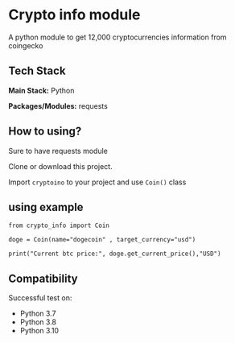 # Crypto info module
A python module to get 12,000 cryptocurrencies information from coingecko
## Tech Stack
**Main Stack:** Python

**Packages/Modules:** requests

## How to using?

Sure to have requests module

Clone or download this project.

Import `cryptoino` to your project and use `Coin()` class


## using example

`from crypto_info import Coin`
<br>

`doge = Coin(name="dogecoin" , target_currency="usd")`
<br>

`print("Current btc price:", doge.get_current_price(),"USD")`

## Compatibility
Successful test on:
- Python 3.7
- Python 3.8
- Python 3.10



